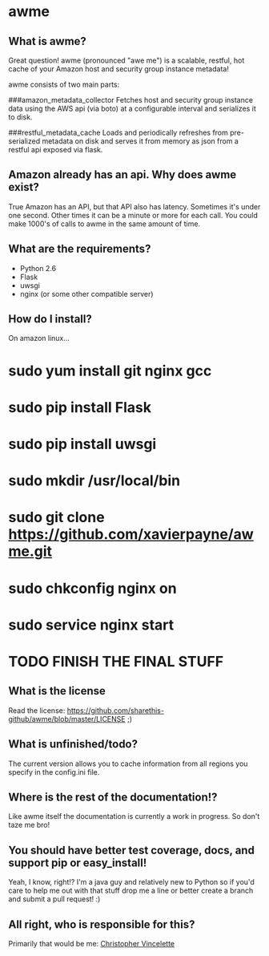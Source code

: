 # awme
What is awme?
-------------
Great question! awme (pronounced "awe me") is a scalable, restful, hot cache of
your Amazon host and security group instance metadata!

awme consists of two main parts:

###amazon_metadata_collector
Fetches host and security group instance data using the AWS api (via boto) at a
configurable interval and serializes it to disk.

###restful_metadata_cache
Loads and periodically refreshes from pre-serialized metadata on disk and
serves it from memory as json from a restful api exposed via flask.

Amazon already has an api. Why does awme exist?
---------------------------------------
True Amazon has an API, but that API also has latency. Sometimes it's under one
second. Other times it can be a minute or more for each call. You could make
1000's of calls to awme in the same amount of time.

What are the requirements?
--------------------------
* Python 2.6
* Flask
* uwsgi
* nginx (or some other compatible server)

How do I install?
-----------------
On amazon linux...
# sudo yum install git nginx gcc
# sudo pip install Flask
# sudo pip install uwsgi
# sudo mkdir /usr/local/bin
# sudo git clone https://github.com/xavierpayne/awme.git
# sudo chkconfig nginx on
# sudo service nginx start
# TODO FINISH THE FINAL STUFF

What is the license
-------------------
Read the license: https://github.com/sharethis-github/awme/blob/master/LICENSE ;)

What is unfinished/todo?
------------------------
The current version allows you to cache information from all regions you specify
in the config.ini file.

Where is the rest of the documentation!?
----------------------------
Like awme itself the documentation is currently a work in progress.
So don't taze me bro!

You should have better test coverage, docs, and support pip or easy_install!
----------------------------------------------------------------------------
Yeah, I know, right!? I'm a java guy and relatively new to Python so if you'd
care to help me out with that stuff drop me a line or better create a branch
and submit a pull request! :)

All right, who is responsible for this?
----------------------------
Primarily that would be me: [Christopher Vincelette](https://github.com/xavierpayne)
